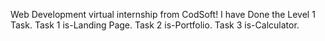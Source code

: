 Web Development virtual internship from CodSoft! 
I have Done the Level 1 Task.
Task 1 is-Landing Page.
Task 2 is-Portfolio.
Task 3 is-Calculator.
